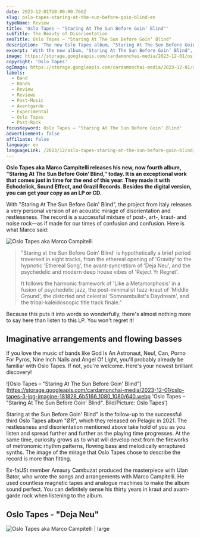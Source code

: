 ```yaml
---
date: 2023-12-01T10:00:00.766Z
slug: oslo-tapes-staring-at-the-sun-before-goin-blind-en
typeName: Review
title: 'Oslo Tapes – "Staring At The Sun Before Goin‘ Blind"'
subTitle: The Beauty of Disorientation
seoTitle: Oslo Tapes – "Staring At The Sun Before Goin‘ Blind"
description: 'The new Oslo Tapes album, "Staring At The Sun Before Goin‘ Blind", is out! Check it out here, and find out some fascination insights about it!'
excerpt: 'With the new album, "Staring At The Sun Before Goin‘ Blind", Oslo Tapes releases a true masterpiece today. The eight songs are a very personal interpretation of an acoustic mirage of disorientation and restlessness. You better listen to it right now!'
image: https://storage.googleapis.com/cardamonchai-media/2023-12-01/oslo-tapes-jpg-imagine-181808_575443_1024_768/640.webp
copyright: 'Oslo Tapes'
ogImage: https://storage.googleapis.com/cardamonchai-media/2023-12-01/oslo-tapes-og-jpg-imagine-181808_615155_1200_628/640.webp
labels:
  - Band
  - Bands
  - Review
  - Reviews
  - Post-Music
  - Aventgarde
  - Experimental
  - Oslo Tapes
  - Post-Rock
focusKeyword: Oslo Tapes – "Staring At The Sun Before Goin‘ Blind"
advertisement: false
affiliate: false
language: en
languageLink: /2023/12/oslo-tapes-staring-at-the-sun-before-goin-blind/
---
```


**Oslo Tapes aka Marco Campitelli releases his new, now fourth album, "Staring At The Sun Before Goin‘ Blind," today. It is an exceptional work that comes just in time for the end of this year. They made it with Echodelick, Sound Effect, and Grazil Records. Besides the digital version, you can get your copy as an LP or CD.**

With "Staring At The Sun Before Goin' Blind", the project from Italy releases a very personal version of an acoustic mirage of disorientation and restlessness. The record is a successful mixture of post-, art-, kraut- and noise rock—as if made for our times of confusion and confusion. Here is what Marco said:

![Oslo Tapes aka Marco Campitelli](https://storage.googleapis.com/cardamonchai-media/2023-12-01/oslo-tapes-2-jpg-imagine-180808_635949_768_1024/640.webp 'Oslo Tapes aka Marco Campitelli. Bild/Picture: Oslo Tapes')

> "Staring at the Sun Before Goin' Blind' is hypothetically a brief period traversed in eight tracks, from the ethereal opening of 'Gravity' to the hypnotic 'Ethereal Song', the avant-syncretism of 'Deja Neu', and the psychedelic and modern deep house vibes of 'Reject Yr Regret'.
>
> It follows the harmonic framework of 'Like a Metamorphosis' in a fusion of psychedelic jazz, the post-minimalist fuzz-kraut of 'Middle Ground', the distorted and celestial 'Somnambulist's Daydream', and the tribal-kaleidoscopic title track finale."

Because this puts it into words so wonderfully, there's almost nothing more to say here than listen to this LP. You won't regret it!

## Imaginative arrangements and flowing basses

If you love the music of bands like God Is An Astronaut, Neu!, Can, Porno For Pyros, Nine Inch Nails and Angel Of Light, you'll probably already be familiar with Oslo Tapes. If not, you're welcome. Here's your newest brilliant discovery!

![Oslo Tapes – "Staring At The Sun Before Goin' Blind"](https://storage.googleapis.com/cardamonchai-media/2023-12-01/oslo-tapes-3-jpg-imagine-181828_6b5166_1080_1080/640.webp 'Oslo Tapes – "Staring At The Sun Before Goin' Blind". Bild/Picture: Oslo Tapes')

Staring at the Sun Before Goin' Blind" is the follow-up to the successful third Oslo Tapes album "ØR", which they released on Pelagic in 2021. The restlessness and disorientation mentioned above take hold of you as you listen and spread further and further as the playing time progresses. At the same time, curiosity grows as to what will develop next from the fireworks of metronomic rhythm patterns, flowing bass and melodically enraptured synths. The image of the mirage that Oslo Tapes chose to describe the record is more than fitting.

Ex-faUSt member Amaury Cambuzat produced the masterpiece with Ulan Bator, who wrote the songs and arrangements with Marco Campitelli. He used countless magnetic tapes and analogue machines to make the album sound perfect. You can definitely sense his thirty years in kraut and avant-garde rock when listening to the album.

## Oslo Tapes - "Deja Neu"

<YouTube id="k3LkhnH44-o" />

![Oslo Tapes aka Marco Campitelli | large](https://storage.googleapis.com/cardamonchai-media/2023-12-01/oslo-tapes-5-jpg-imagine-181818_7c7b71_1024_768/640.webp 'Oslo Tapes aka Marco Campitelli. Bild/Picture: Oslo Tapes')
